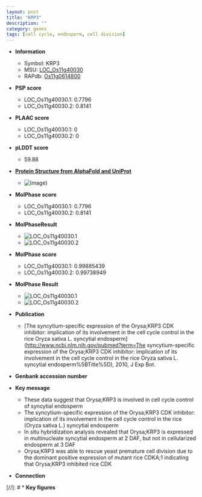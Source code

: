 ```yaml
---
layout: post
title: "KRP3"
description: ""
category: genes
tags: [cell cycle, endosperm, cell division]
---
```


* **Information**  
    + Symbol: KRP3  
    + MSU: [LOC_Os11g40030](http://rice.plantbiology.msu.edu/cgi-bin/ORF_infopage.cgi?orf=LOC_Os11g40030)  
    + RAPdb: [Os11g0614800](http://rapdb.dna.affrc.go.jp/viewer/gbrowse_details/irgsp1?name=Os11g0614800)  

* **PSP score**  
    + LOC_Os11g40030.1: 0.7796 
    + LOC_Os11g40030.2: 0.8141 

* **PLAAC score**  
    + LOC_Os11g40030.1: 0 
    + LOC_Os11g40030.2: 0 

* **pLDDT score**
    + 59.88

* **[Protein Structure from AlphaFold and UniProt](https://www.uniprot.org/uniprotkb/Q2R185/entry#structure)**
    + ![image](https://ricepsp.github.io/images/Q2/AF-Q2R185-F1.png))

* **MolPhase score**
    + LOC_Os11g40030.1: 0.7796
    + LOC_Os11g40030.2: 0.8141

* **MolPhaseResult**
    + ![LOC_Os11g40030.1](https://ricepsp.github.io/pictures/LOC_Os11g/LOC_Os11g40030.1.png)
    + ![LOC_Os11g40030.2](https://ricepsp.github.io/pictures/LOC_Os11g/LOC_Os11g40030.2.png)

* **MolPhase score**
    + LOC_Os11g40030.1: 0.99885439
    + LOC_Os11g40030.2: 0.99738949

* **MolPhase Result**
    + ![LOC_Os11g40030.1](https://304243504.github.io/Pictures/LOC_Os11g/LOC_Os11g40030.1.png)
    + ![LOC_Os11g40030.2](https://304243504.github.io/Pictures/LOC_Os11g/LOC_Os11g40030.2.png)

* **Publication**  
    + [The syncytium-specific expression of the Orysa;KRP3 CDK inhibitor: implication of its involvement in the cell cycle control in the rice Oryza sativa L. syncytial endosperm](http://www.ncbi.nlm.nih.gov/pubmed?term=The syncytium-specific expression of the Orysa;KRP3 CDK inhibitor: implication of its involvement in the cell cycle control in the rice Oryza sativa L. syncytial endosperm%5BTitle%5D), 2010, J Exp Bot.

* **Genbank accession number**  

* **Key message**  
    + These data suggest that Orysa;KRP3 is involved in cell cycle control of syncytial endosperm
    + The syncytium-specific expression of the Orysa;KRP3 CDK inhibitor: implication of its involvement in the cell cycle control in the rice (Oryza sativa L.) syncytial endosperm
    + In situ hybridization analysis revealed that Orysa;KRP3 is expressed in multinucleate syncytial endosperm at 2 DAF, but not in cellularized endosperm at 3 DAF
    + Orysa;KRP3 was able to rescue yeast premature cell division due to the dominant positive expression of mutant rice CDKA;1 indicating that Orysa;KRP3 inhibited rice CDK

* **Connection**  

[//]: # * **Key figures**  


